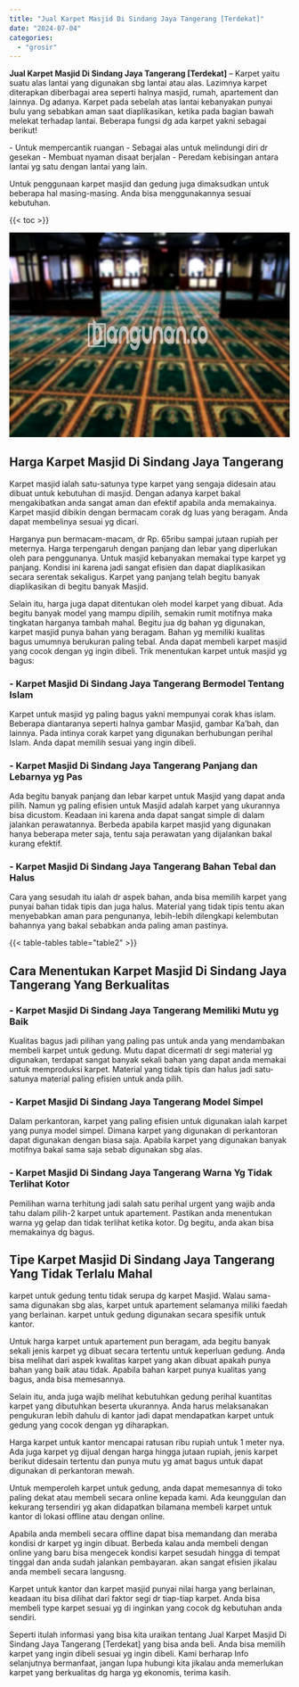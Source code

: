 ```yaml
---
title: "Jual Karpet Masjid Di Sindang Jaya Tangerang [Terdekat]"
date: "2024-07-04"
categories: 
  - "grosir"
---
```


**Jual Karpet Masjid Di Sindang Jaya Tangerang \[Terdekat\]** – Karpet yaitu suatu alas lantai yang digunakan sbg lantai atau alas. Lazimnya karpet diterapkan diberbagai area seperti halnya masjid, rumah, apartement dan lainnya. Dg adanya. Karpet pada sebelah atas lantai kebanyakan punyai bulu yang sebabkan aman saat diaplikasikan, ketika pada bagian bawah melekat terhadap lantai. Beberapa fungsi dg ada karpet yakni sebagai berikut!

\- Untuk mempercantik ruangan - Sebagai alas untuk melindungi diri dr gesekan - Membuat nyaman disaat berjalan - Peredam kebisingan antara lantai yg satu dengan lantai yang lain.

Untuk penggunaan karpet masjid dan gedung juga dimaksudkan untuk beberapa hal masing-masing. Anda bisa menggunakannya sesuai kebutuhan.

{{< toc >}}

![Jual Karpet Masjid Di Sindang Jaya Tangerang [Terdekat]](/images/grosir-karpet-murah-67.png)

## Harga Karpet Masjid Di Sindang Jaya Tangerang

Karpet masjid ialah satu-satunya type karpet yang sengaja didesain atau dibuat untuk kebutuhan di masjid. Dengan adanya karpet bakal mengakibatkan anda sangat aman dan efektif apabila anda memakainya. Karpet masjid dibikin dengan bermacam corak dg luas yang beragam. Anda dapat membelinya sesuai yg dicari.

Harganya pun bermacam-macam, dr Rp. 65ribu sampai jutaan rupiah per meternya. Harga terpengaruh dengan panjang dan lebar yang diperlukan oleh para penggunanya. Untuk masjid kebanyakan memakai type karpet yg panjang. Kondisi ini karena jadi sangat efisien dan dapat diaplikasikan secara serentak sekaligus. Karpet yang panjang telah begitu banyak diaplikasikan di begitu banyak Masjid.

Selain itu, harga juga dapat ditentukan oleh model karpet yang dibuat. Ada begitu banyak model yang mampu dipilih, semakin rumit motifnya maka tingkatan harganya tambah mahal. Begitu jua dg bahan yg digunakan, karpet masjid punya bahan yang beragam. Bahan yg memiliki kualitas bagus umumnya berukuran paling tebal. Anda dapat membeli karpet masjid yang cocok dengan yg ingin dibeli. Trik menentukan karpet untuk masjid yg bagus:

### \- Karpet Masjid Di Sindang Jaya Tangerang Bermodel Tentang Islam

Karpet untuk masjid yg paling bagus yakni mempunyai corak khas islam. Beberapa diantaranya seperti halnya gambar Masjid, gambar Ka’bah, dan lainnya. Pada intinya corak karpet yang digunakan berhubungan perihal Islam. Anda dapat memilih sesuai yang ingin dibeli.

### \- Karpet Masjid Di Sindang Jaya Tangerang Panjang dan Lebarnya yg Pas

Ada begitu banyak panjang dan lebar karpet untuk Masjid yang dapat anda pilih. Namun yg paling efisien untuk Masjid adalah karpet yang ukurannya bisa dicustom. Keadaan ini karena anda dapat sangat simple di dalam jalankan perawatannya. Berbeda apabila karpet masjid yang digunakan hanya beberapa meter saja, tentu saja perawatan yang dijalankan bakal kurang efektif.

### \- Karpet Masjid Di Sindang Jaya Tangerang Bahan Tebal dan Halus

Cara yang sesudah itu ialah dr aspek bahan, anda bisa memilih karpet yang punyai bahan tidak tipis dan juga halus. Material yang tidak tipis tentu akan menyebabkan aman para pengunanya, lebih-lebih dilengkapi kelembutan bahannya yang bakal sebabkan anda paling aman pastinya.

{{< table-tables table="table2" >}}

## Cara Menentukan Karpet Masjid Di Sindang Jaya Tangerang Yang Berkualitas

### \- Karpet Masjid Di Sindang Jaya Tangerang Memiliki Mutu yg Baik

Kualitas bagus jadi pilihan yang paling pas untuk anda yang mendambakan membeli karpet untuk gedung. Mutu dapat dicermati dr segi material yg digunakan, terdapat sangat banyak sekali bahan yang dapat anda memakai untuk memproduksi karpet. Material yang tidak tipis dan halus jadi satu-satunya material paling efisien untuk anda pilih.

### \- Karpet Masjid Di Sindang Jaya Tangerang Model Simpel

Dalam perkantoran, karpet yang paling efisien untuk digunakan ialah karpet yang punya model simpel. Dimana karpet yang digunakan di perkantoran dapat digunakan dengan biasa saja. Apabila karpet yang digunakan banyak motifnya bakal sama saja sebab digunakan sbg alas.

### \- Karpet Masjid Di Sindang Jaya Tangerang Warna Yg Tidak Terlihat Kotor

Pemilihan warna terhitung jadi salah satu perihal urgent yang wajib anda tahu dalam pilih-2 karpet untuk apartement. Pastikan anda menentukan warna yg gelap dan tidak terlihat ketika kotor. Dg begitu, anda akan bisa memakainya dg bagus.

## Tipe Karpet Masjid Di Sindang Jaya Tangerang Yang Tidak Terlalu Mahal

karpet untuk gedung tentu tidak serupa dg karpet Masjid. Walau sama-sama digunakan sbg alas, karpet untuk apartement selamanya miliki faedah yang berlainan. karpet untuk gedung digunakan secara spesifik untuk kantor.

Untuk harga karpet untuk apartement pun beragam, ada begitu banyak sekali jenis karpet yg dibuat secara tertentu untuk keperluan gedung. Anda bisa melihat dari aspek kwalitas karpet yang akan dibuat apakah punya bahan yang baik atau tidak. Apabila bahan karpet punya kualitas yang bagus, anda bisa memesannya.

Selain itu, anda juga wajib melihat kebutuhkan gedung perihal kuantitas karpet yang dibutuhkan beserta ukurannya. Anda harus melaksanakan pengukuran lebih dahulu di kantor jadi dapat mendapatkan karpet untuk gedung yang cocok dengan yg diharapkan.

Harga karpet untuk kantor mencapai ratusan ribu rupiah untuk 1 meter nya. Ada juga karpet yg dijual dengan harga hingga jutaan rupiah, jenis karpet berikut didesain tertentu dan punya mutu yg amat bagus untuk dapat digunakan di perkantoran mewah.

Untuk memperoleh karpet untuk gedung, anda dapat memesannya di toko paling dekat atau membeli secara online kepada kami. Ada keunggulan dan kekurang tersendiri yg akan didapatkan bilamana membeli karpet untuk kantor di lokasi offline atau dengan online.

Apabila anda membeli secara offline dapat bisa memandang dan meraba kondisi dr karpet yg ingin dibuat. Berbeda kalau anda membeli dengan online yang baru bisa mengecek kondisi karpet sesudah hingga di tempat tinggal dan anda sudah jalankan pembayaran. akan sangat efisien jikalau anda membeli secara langusng.

Karpet untuk kantor dan karpet masjid punyai nilai harga yang berlainan, keadaan itu bisa dilihat dari faktor segi dr tiap-tiap karpet. Anda bisa membeli type karpet sesuai yg di inginkan yang cocok dg kebutuhan anda sendiri.

Seperti itulah informasi yang bisa kita uraikan tentang Jual Karpet Masjid Di Sindang Jaya Tangerang \[Terdekat\] yang bisa anda beli. Anda bisa memilih karpet yang ingin dibeli sesuai yg ingin dibeli. Kami berharap Info selanjutnya bermanfaat, jangan lupa hubungi kita jikalau anda memerlukan karpet yang berkualitas dg harga yg ekonomis, terima kasih.
